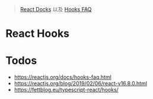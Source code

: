 > [React Docks]() 以及 [Hooks FAQ]()

# React Hooks

# Todos

- https://reactjs.org/docs/hooks-faq.html
- https://reactjs.org/blog/2019/02/06/react-v16.8.0.html
- https://fettblog.eu/typescript-react/hooks/
